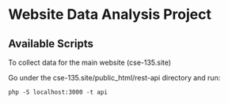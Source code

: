 # Website Data Analysis Project

## Available Scripts 

To collect data for the main website (cse-135.site)

Go under the cse-135.site/public_html/rest-api directory and run:

`php -S localhost:3000 -t api`

